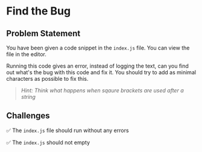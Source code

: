 # Find the Bug

## Problem Statement

You have been given a code snippet in the `index.js` file. You can view the file in the editor.

Running this code gives an error, instead of logging the text, can you find out what's the bug with this code and fix it. You should try to add as minimal characters as possible to fix this.

> *Hint: Think what happens when sqaure brackets are used after a string*

## Challenges

✅ The `index.js` file should run without any errors

✅ The `index.js` should not empty